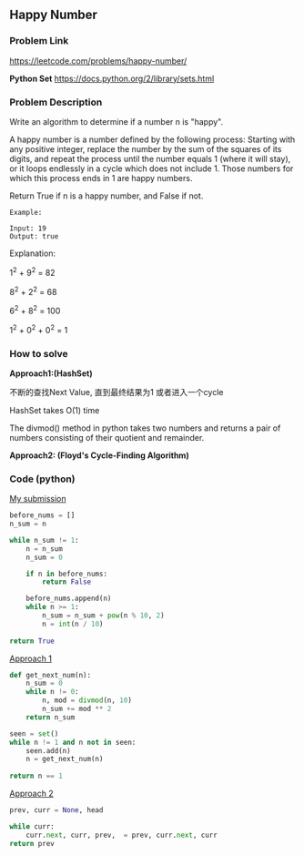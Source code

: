 ## Happy Number

### Problem Link
https://leetcode.com/problems/happy-number/

**Python Set**
https://docs.python.org/2/library/sets.html

### Problem Description 

Write an algorithm to determine if a number n is "happy".

A happy number is a number defined by the following process: Starting with any positive integer, replace the number by the sum of the squares of its digits, and repeat the process until the number equals 1 (where it will stay), or it loops endlessly in a cycle which does not include 1. Those numbers for which this process ends in 1 are happy numbers.

Return True if n is a happy number, and False if not.

```
Example:

Input: 19
Output: true
```
Explanation: 

1<sup>2</sup> + 9<sup>2</sup> = 82

8<sup>2</sup> + 2<sup>2</sup> = 68

6<sup>2</sup> + 8<sup>2</sup> = 100

1<sup>2</sup> + 0<sup>2</sup> + 0<sup>2</sup> = 1

### How to solve 

**Approach1:(HashSet)** 

不断的查找Next Value, 直到最终结果为1 或者进入一个cycle

HashSet takes O(1) time

The divmod() method in python takes two numbers and returns a pair of numbers consisting of their quotient and remainder.

**Approach2: (Floyd's Cycle-Finding Algorithm)** 



### Code (python)

[My submission](https://github.com/yanray/leetcode/blob/master/problems/0202_Happy_Number/0202_Happy_Number1.py)

```python
before_nums = []
n_sum = n

while n_sum != 1: 
    n = n_sum
    n_sum = 0

    if n in before_nums:
        return False

    before_nums.append(n)
    while n >= 1:
        n_sum = n_sum + pow(n % 10, 2)
        n = int(n / 10)
    
return True
```


[Approach 1](https://github.com/yanray/leetcode/blob/master/problems/0202_Happy_Number/0202_Happy_Number2.py)

```python
def get_next_num(n):
    n_sum = 0
    while n != 0:
        n, mod = divmod(n, 10)
        n_sum += mod ** 2
    return n_sum

seen = set()
while n != 1 and n not in seen:
    seen.add(n)
    n = get_next_num(n)
    
return n == 1
```


[Approach 2](https://github.com/yanray/leetcode/blob/master/problems/0202_Happy_Number/0202_Happy_Number3.py)

```python
prev, curr = None, head

while curr:
    curr.next, curr, prev,  = prev, curr.next, curr
return prev
```
